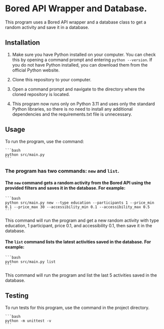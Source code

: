 # Bored API Wrapper and Database.
This program uses a Bored API wrapper and a database class to get a random activity and save it in a database.

## Installation
1. Make sure you have Python installed on your computer. You can check this by opening a command prompt and entering `python --version`. If you do not have Python installed, you can download them from the official Python website.

2. Clone this repository to your computer.

3. Open a command prompt and navigate to the directory where the cloned repository is located.

4. This program now runs only on Python 3.11 and uses only the standard Python libraries, so there is no need to install any additional dependencies and the requirements.txt file is unnecessary.

## Usage
To run the program, use the command:

    ```bash
    python src/main.py
    ```

### The program has two commands: `new` and `list`.

#### The `new` command gets a random activity from the Bored API using the provided filters and saves it in the database. For example:

    ```bash
    python src/main.py new --type education --participants 1 --price_min 0.1 --price_max 30 --accessibility_min 0.1 --accessibility_max 0.5
    ```
This command will run the program and get a new random activity with type education, 1 participant, price 0.1, and accessibility 0.1, then save it in the database.

#### The `list` command lists the latest activities saved in the database. For example:

    ```bash
    python src/main.py list
    ```
This command will run the program and list the last 5 activities saved in the database.

## Testing
To run tests for this program, use the command in the project directory.

    ```bash
    python -m unittest -v
    ```
